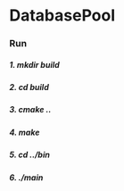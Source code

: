 # DatabasePool

### Run

##### 1. mkdir build	

##### 2. cd build

##### 3. cmake ..

##### 4. make

##### 5. cd ../bin

##### 6. ./main



